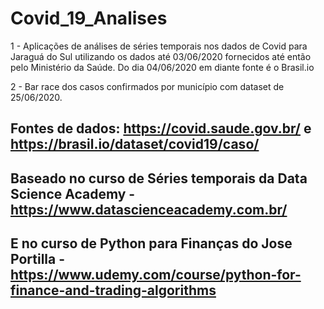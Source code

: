 # Covid_19_Analises

1 - Aplicações de análises de séries temporais nos dados de Covid para Jaraguá do Sul  utilizando os dados até 03/06/2020
fornecidos até então pelo Ministério da Saúde. Do dia 04/06/2020 em diante fonte é o Brasil.io

2 - Bar race dos casos confirmados por município com dataset de 25/06/2020.

## Fontes de dados: https://covid.saude.gov.br/ e https://brasil.io/dataset/covid19/caso/
## Baseado no curso de Séries temporais da Data Science Academy - https://www.datascienceacademy.com.br/
## E no curso de Python para Finanças do Jose Portilla - https://www.udemy.com/course/python-for-finance-and-trading-algorithms
